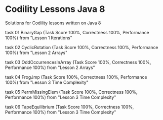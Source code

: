 # Codility Lessons Java 8
Solutions for Codility lessons written on Java 8

task 01	BinaryGap (Task Score 100%, Correctness 100%, Performance 100%) from "Lesson 1 Iterations"

task 02	CyclicRotation (Task Score 100%, Correctness 100%, Performance 100%) from "Lesson 2 Arrays"

task 03	OddOccurrencesInArray (Task Score 100%, Correctness 100%, Performance 100%) from "Lesson 2 Arrays"

task 04	FrogJmp (Task Score 100%, Correctness 100%, Performance 100%) from "Lesson 3 Time Complexity"

task 05	PermMissingElem (Task Score 100%, Correctness 100%, Performance 100%) from "Lesson 3 Time Complexity"

task 06	TapeEquilibrium (Task Score 100%, Correctness 100%, Performance 100%) from "Lesson 3 Time Complexity"


